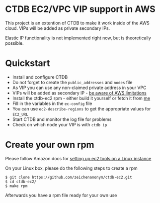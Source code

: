 CTDB EC2/VPC VIP support in AWS
====

This project is an extention of CTDB to make it work inside of the AWS cloud.
VIPs will be added as private secondary IPs.

Elastic IP functionality is not implemented right now, but is theoretically possible.



Quickstart
====

* Install and configure CTDB
 * Do not forget to create the `public_addresses` and `nodes` file
 * As VIP you can use any non-claimed private address in your VPC
 * VIPs will be added as secondary IP - [be aware of AWS limitations](http://docs.aws.amazon.com/AWSEC2/latest/UserGuide/using-eni.html#AvailableIpPerENI)
* Install the ctdb-ec2 rpm - either build it yourself or fetch it from [me](https://storchris.blum.coffee/thefile.rpm)
* Fill in the variables in the `ec-config` file
 * You can use `ec2-describe-regions` to get the appropriate values for `EC2_URL`
* Start CTDB and monitor the log file for problems
* Check on which node your VIP is with `ctdb ip`

Create your own rpm
====

Please follow Amazon docs for [setting up ec2 tools on a Linux instance](http://docs.aws.amazon.com/AWSEC2/latest/UserGuide/SettingUp_CommandLine.html)

On your Linux box, please do the following steps to create a rpm

~~~
$ git clone https://github.com/zeichenanonym/ctdb-ec2.git
$ cd ctdb-ec2/
$ make rpm
~~~

Afterwards you have a rpm file ready for your own use
